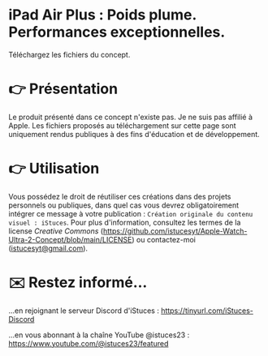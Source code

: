 # iPad Air Plus : Poids plume. Performances exceptionnelles.
Téléchargez les fichiers du concept.

# 👉 Présentation
Le produit présenté dans ce concept n'existe pas. Je ne suis pas affilié à Apple.
Les fichiers proposés au téléchargement sur cette page sont uniquement rendus publiques à des fins d'éducation et de développement.

# 👉 Utilisation
Vous possédez le droit de réutiliser ces créations dans des projets personnels ou publiques, dans quel cas vous devrez obligatoirement intégrer ce message à votre publication :
`Création originale du contenu visuel : iStuces`.
Pour plus d'information, consultez les termes de la license *Creative Commons* (https://github.com/istucesyt/Apple-Watch-Ultra-2-Concept/blob/main/LICENSE) ou contactez-moi (istucesyt@gmail.com).

# ✉️ Restez informé...
...en rejoignant le serveur Discord d'iStuces : https://tinyurl.com/iStuces-Discord

...en vous abonnant à la chaîne YouTube @istuces23 : https://www.youtube.com/@istuces23/featured
